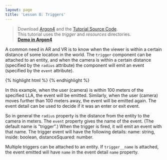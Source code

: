 ```yaml
---
layout: page
title: 'Lesson 8: Triggers'
---
```

> Download [Argon4](http://argonjs.io/argon-app) and the [Tutorial Source Code](https://github.com/argonjs/design-aids/tree/gh-pages/code). <br> This tutorial uses the *trigger* and *resources* directories.<br> **[Demo in Argon4](https://github.com/argonjs/design-aids/tree/gh-pages/code/trigger/)**

A common need in AR and VR is to know when the viewer is within a certain distance of some location in the world. The `trigger` component can be attached to an entity, and when the camera is within a certain distance (specified by the `radius` attribute) the component will emit an event (specified by the `event` attribute).

{% highlight html %}
    <ar-scene>
      <ar-geopose id="GT" lla=" -84.398881 33.778463" userotation="false" trigger="radius:100;event:nearGT"> 
         <a-entity billboard fixedsize="20">
           <a-plane rotation="0 90 0" width="2.9" height="4" src="#buzzpin" transparent="true"></a-plane>
           <a-entity css-object="div: #mydiv" scale="0.02 0.02 0.02" position="0 4 0"></a-entity>
        </a-entity>
      </ar-geopose>
    </ar-scene>
{% endhighlight %}

In this example, when the user (camera) is within 100 meters of the specified LLA, the event will be emitted.  Similarly, when the user (camera) moves further than 100 meters away, the event will be emitted again.  The event detail can be used to decide if it was an enter or exit event.

So in general the `radius` property is the distance from the entity to the camera in meters. The `event` property gives the name of the event. (The default name is "trigger".) When the trigger is fired, it will emit an event with that name. The trigger event will have the following details: name: string, inside: boolean, distanceSquared: number.

Multiple triggers can be attached to an entity.  If `trigger__name` is attached, the event emitted will have `name` in the event detail `name` property.

